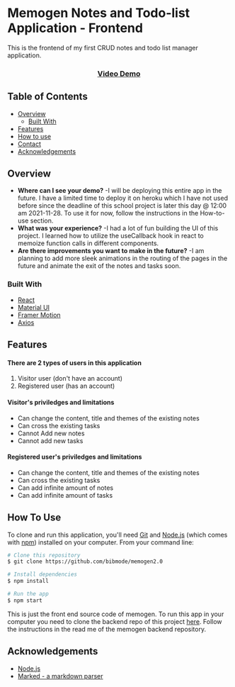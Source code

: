 <!-- Please update value in the {}  -->

# Memogen Notes and Todo-list Application - Frontend

This is the frontend of my first CRUD notes and todo list manager application.

<div align="center">
  <h3>
    <a href="https://www.youtube.com/watch?v=C4gemNbYcis&ab_channel=GENEVIEVENAVALES">
      Video Demo
    </a>
  </h3>
</div>


<!-- TABLE OF CONTENTS -->

## Table of Contents

- [Overview](#overview)
  - [Built With](#built-with)
- [Features](#features)
- [How to use](#how-to-use)
- [Contact](#contact)
- [Acknowledgements](#acknowledgements)

<!-- OVERVIEW -->

## Overview

- **Where can I see your demo?**
  -I will be deploying this entire app in the future. I have a limited time to deploy it on heroku which I have not used before since the deadline of this school project is later this day @ 12:00 am 2021-11-28. To use it for now, follow the instructions in the How-to-use section.
- **What was your experience?**
   -I had a lot of fun building the UI of this project. I learned how to utilize the useCallback hook in react to memoize function calls in different components.
- **Are there improvements you want to make in the future?**
   -I am planning to add more sleek animations in the routing of the pages in the future and animate the exit of the notes and tasks soon.

### Built With

<!-- This section should list any major frameworks that you built your project using. Here are a few examples.-->

- [React](https://reactjs.org/)
- [Material UI](https://mui.com/)
- [Framer Motion](https://www.framer.com/motion/)
- [Axios](https://github.com/axios/axios)

## Features

<h4>There are 2 types of users in this application</h4>
<ol>
   <li>Visitor user (don't have an account)</li>
   <li>Registered user (has an account)</li>
</ol>

<h4>Visitor's priviledges and limitations</h4>
<ul>
  <li>Can change the content, title and themes of the existing notes</li>
  <li>Can cross the existing tasks</li>
  <li>Cannot Add new notes</li>
  <li>Cannot add new tasks</li>
</ul>

<h4>Registered user's priviledges and limitations</h4>
<ul>
  <li>Can change the content, title and themes of the existing notes</li>
  <li>Can cross the existing tasks</li>
  <li>Can add infinite amount of notes</li>
  <li>Can add infinite amount of tasks</li>
</ul>

## How To Use

To clone and run this application, you'll need [Git](https://git-scm.com) and [Node.js](https://nodejs.org/en/download/) (which comes with [npm](http://npmjs.com)) installed on your computer. From your command line:

```bash
# Clone this repository
$ git clone https://github.com/bibmode/memogen2.0

# Install dependencies
$ npm install

# Run the app
$ npm start
```

This is just the front end source code of memogen. To run this app in your computer you need to clone the backend repo of this project [here](https://github.com/bibmode/memogen-backend). Follow the instructions in the read me of the memogen backend repository.

## Acknowledgements

- [Node.js](https://nodejs.org/)
- [Marked - a markdown parser](https://github.com/chjj/marked)

